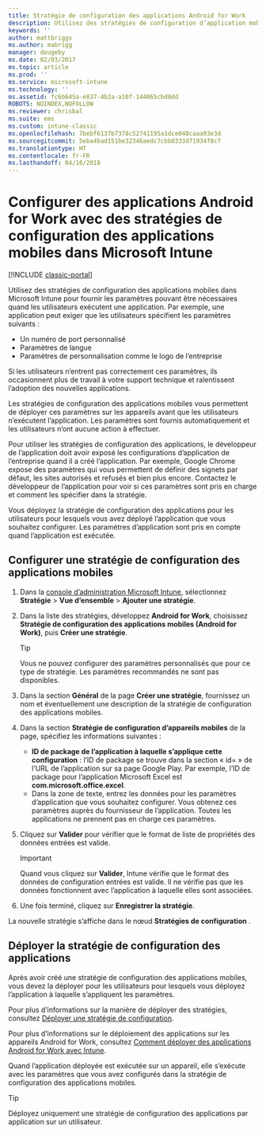 ```yaml
---
title: Stratégie de configuration des applications Android for Work
description: Utilisez des stratégies de configuration d’application mobile dans Intune pour fournir les paramètres pouvant être nécessaires quand les utilisateurs exécutent une application Android for Work.
keywords: ''
author: mattbriggs
ms.author: mabrigg
manager: dougeby
ms.date: 02/03/2017
ms.topic: article
ms.prod: ''
ms.service: microsoft-intune
ms.technology: ''
ms.assetid: fc6b645a-e837-4b2a-a10f-144065cbd8dd
ROBOTS: NOINDEX,NOFOLLOW
ms.reviewer: chrisbal
ms.suite: ems
ms.custom: intune-classic
ms.openlocfilehash: 7bebf6137b7378c52741195a1dce048caaa03e3d
ms.sourcegitcommit: 5eba4bad151be32346aedc7cbb0333d71934f8cf
ms.translationtype: HT
ms.contentlocale: fr-FR
ms.lasthandoff: 04/16/2018
---
```

# <a name="configure-android-for-work-apps-with-mobile-app-configuration-policies-in-microsoft-intune"></a>Configurer des applications Android for Work avec des stratégies de configuration des applications mobiles dans Microsoft Intune

[!INCLUDE [classic-portal](../includes/classic-portal.md)]

Utilisez des stratégies de configuration des applications mobiles dans Microsoft Intune pour fournir les paramètres pouvant être nécessaires quand les utilisateurs exécutent une application. Par exemple, une application peut exiger que les utilisateurs spécifient les paramètres suivants :

-   Un numéro de port personnalisé
-   Paramètres de langue
-   Paramètres de personnalisation comme le logo de l’entreprise

Si les utilisateurs n’entrent pas correctement ces paramètres, ils occasionnent plus de travail à votre support technique et ralentissent l’adoption des nouvelles applications.

Les stratégies de configuration des applications mobiles vous permettent de déployer ces paramètres sur les appareils avant que les utilisateurs n’exécutent l’application. Les paramètres sont fournis automatiquement et les utilisateurs n’ont aucune action à effectuer.

Pour utiliser les stratégies de configuration des applications, le développeur de l’application doit avoir exposé les configurations d’application de l’entreprise quand il a créé l’application. Par exemple, Google Chrome expose des paramètres qui vous permettent de définir des signets par défaut, les sites autorisés et refusés et bien plus encore. Contactez le développeur de l’application pour voir si ces paramètres sont pris en charge et comment les spécifier dans la stratégie.

Vous déployez la stratégie de configuration des applications pour les utilisateurs pour lesquels vous avez déployé l’application que vous souhaitez configurer. Les paramètres d’application sont pris en compte quand l’application est exécutée.

## <a name="configure-a-mobile-app-configuration-policy"></a>Configurer une stratégie de configuration des applications mobiles

1.  Dans la [console d’administration Microsoft Intune](https://manage.microsoft.com), sélectionnez **Stratégie** &gt; **Vue d’ensemble** &gt; **Ajouter une stratégie**.

2.  Dans la liste des stratégies, développez **Android for Work**, choisissez **Stratégie de configuration des applications mobiles (Android for Work)**, puis **Créer une stratégie**.

    > [!TIP]
    > Vous ne pouvez configurer des paramètres personnalisés que pour ce type de stratégie. Les paramètres recommandés ne sont pas disponibles.

3.  Dans la section **Général** de la page **Créer une stratégie**, fournissez un nom et éventuellement une description de la stratégie de configuration des applications mobiles.

4. Dans la section **Stratégie de configuration d’appareils mobiles** de la page, spécifiez les informations suivantes :
    - **ID de package de l’application à laquelle s’applique cette configuration** : l’ID de package se trouve dans la section « id= » de l’URL de l’application sur sa page Google Play. Par exemple, l’ID de package pour l’application Microsoft Excel est **com.microsoft.office.excel**.
    - Dans la zone de texte, entrez les données pour les paramètres d’application que vous souhaitez configurer. Vous obtenez ces paramètres auprès du fournisseur de l’application. Toutes les applications ne prennent pas en charge ces paramètres.
5.  Cliquez sur **Valider** pour vérifier que le format de liste de propriétés des données entrées est valide.

    > [!IMPORTANT]
    > Quand vous cliquez sur **Valider**, Intune vérifie que le format des données de configuration entrées est valide. Il ne vérifie pas que les données fonctionnent avec l’application à laquelle elles sont associées.

6.  Une fois terminé, cliquez sur **Enregistrer la stratégie**.

La nouvelle stratégie s’affiche dans le nœud **Stratégies de configuration** .


## <a name="deploy-the-app-configuration-policy"></a>Déployer la stratégie de configuration des applications
Après avoir créé une stratégie de configuration des applications mobiles, vous devez la déployer pour les utilisateurs pour lesquels vous déployez l’application à laquelle s’appliquent les paramètres.

Pour plus d’informations sur la manière de déployer des stratégies, consultez [Déployer une stratégie de configuration](/intune-classic/deploy-use/manage-settings-and-features-on-your-devices-with-microsoft-intune-policies#deploy-a-configuration-policy).

Pour plus d’informations sur le déploiement des applications sur les appareils Android for Work, consultez [Comment déployer des applications Android for Work avec Intune](android-for-work-apps.md).

Quand l’application déployée est exécutée sur un appareil, elle s’exécute avec les paramètres que vous avez configurés dans la stratégie de configuration des applications mobiles.

> [!TIP]
> Déployez uniquement une stratégie de configuration des applications par application sur un utilisateur.
